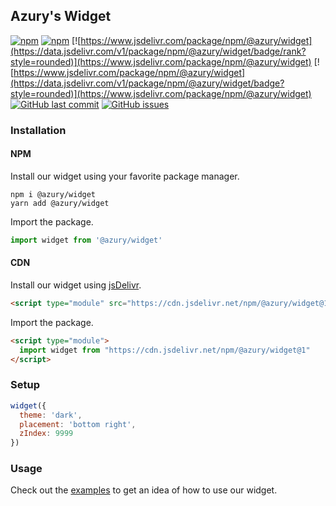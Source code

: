 ## Azury's Widget

[![npm](https://img.shields.io/npm/v/@azury/widget)](https://www.npmjs.com/package/@azury/widget)
[![npm](https://img.shields.io/npm/dt/@azury/widget)](https://www.npmjs.com/package/@azury/widget)
[![https://www.jsdelivr.com/package/npm/@azury/widget](https://data.jsdelivr.com/v1/package/npm/@azury/widget/badge/rank?style=rounded)](https://www.jsdelivr.com/package/npm/@azury/widget)
[![https://www.jsdelivr.com/package/npm/@azury/widget](https://data.jsdelivr.com/v1/package/npm/@azury/widget/badge?style=rounded)](https://www.jsdelivr.com/package/npm/@azury/widget)
[![GitHub last commit](https://img.shields.io/github/last-commit/azurystudios/widget)](https://github.com/azurystudios/widget)
[![GitHub issues](https://img.shields.io/github/issues-raw/azurystudios/widget)](https://github.com/azurystudios/widget/issues)

### Installation

#### NPM

Install our widget using your favorite package manager.

```sh-session
npm i @azury/widget
yarn add @azury/widget
```

Import the package.

```js
import widget from '@azury/widget'
```

#### CDN

Install our widget using [jsDelivr](https://www.jsdelivr.com/).

```html
<script type="module" src="https://cdn.jsdelivr.net/npm/@azury/widget@1"></script>
```

Import the package.

```html
<script type="module">
  import widget from "https://cdn.jsdelivr.net/npm/@azury/widget@1"
</script>
```

### Setup

```js
widget({
  theme: 'dark',
  placement: 'bottom right',
  zIndex: 9999
})
```

### Usage

Check out the [examples](https://github.com/azurystudios/widget/tree/main/examples) to get an idea of how to use our widget.
